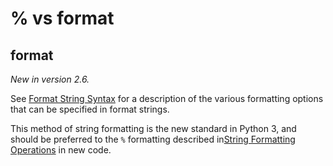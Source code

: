 # % vs format

## format

_New in version 2.6._

See [Format String Syntax](https://docs.python.org/2/library/string.html#formatstrings) for a description of the various formatting options that can be specified in format strings.

This method of string formatting is the new standard in Python 3, and should be preferred to the `%` formatting described in[String Formatting Operations](https://docs.python.org/2/library/stdtypes.html#string-formatting) in new code.


